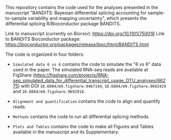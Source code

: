 This repository contains the code used for the analyses presented in the manuscript "BANDITS: Bayesian differential splicing accounting for sample-to-sample variability and mapping uncertainty", which presents the differential splicing R/Bioconductor package BANDITS.

Link to manuscript (currently on Biorxiv): https://doi.org/10.1101/750018
Link to BANDITS Bioconductor package: https://bioconductor.org/packages/release/bioc/html/BANDITS.html

The code is organized in four folders:

- `Simulated data 6 vs 6` contains the code to simulate the "6 vs 6" data used in the paper.
The simulated RNA-seq reads are available at FigShare (https://figshare.com/projects/RNA-seq_simulated_data_for_differential_transcript_usage_DTU_analyses/66275) with DOI `10.6084/m9.figshare.9467144`, `10.6084/m9.figshare.9692429` and `10.6084/m9.figshare.9692918`.

- `Alignment and quantification` contains the code to align and quantify reads.

- `Methods` contains the code to run all differential splicing methods.

- `Plots and Tables` contains the code to make all Figures and Tables available in the manuscript and its Supplementary. 
